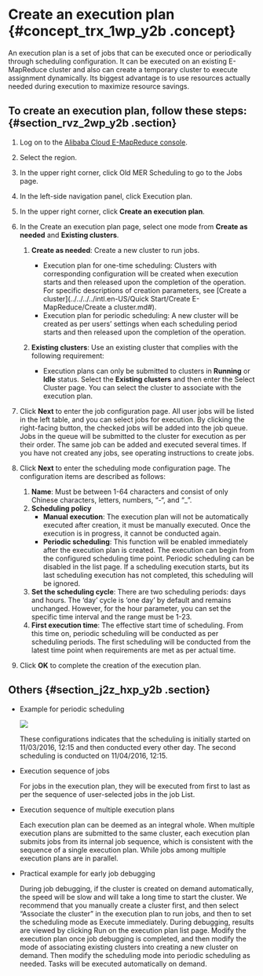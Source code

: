 # Create an execution plan {#concept_trx_1wp_y2b .concept}

An execution plan is a set of jobs that can be executed once or periodically through scheduling configuration. It can be executed on an existing E-MapReduce cluster and also can create a temporary cluster to execute assignment dynamically. Its biggest advantage is to use resources actually needed during execution to maximize resource savings.

## To create an execution plan, follow these steps: {#section_rvz_2wp_y2b .section}

1.  Log on to the [Alibaba Cloud E-MapReduce console](https://emr.console.aliyun.com/).
2.  Select the region.
3.  In the upper right corner, click Old MER Scheduling to go to the Jobs page.
4.  In the left-side navigation panel, click Execution plan.
5.  In the upper right corner, click **Create an execution plan**.
6.  In the Create an execution plan page, select one mode from **Create as needed** and **Existing clusters**.
    1.  **Create as needed**: Create a new cluster to run jobs.
        -   Execution plan for one-time scheduling: Clusters with corresponding configuration will be created when execution starts and then released upon the completion of the operation. For specific descriptions of creation parameters, see [Create a cluster](../../../../intl.en-US/Quick Start/Create E-MapReduce/Create a cluster.md#).
        -   Execution plan for periodic scheduling: A new cluster will be created as per users’ settings when each scheduling period starts and then released upon the completion of the operation.
    2.  **Existing clusters**: Use an existing cluster that complies with the following requirement:

        -   Execution plans can only be submitted to clusters in **Running** or **Idle** status.
        Select the **Existing clusters** and then enter the Select Cluster page. You can select the cluster to associate with the execution plan.

7.  Click **Next** to enter the job configuration page. All user jobs will be listed in the left table, and you can select jobs for execution. By clicking the right-facing button, the checked jobs will be added into the job queue. Jobs in the queue will be submitted to the cluster for execution as per their order. The same job can be added and executed several times. If you have not created any jobs, see operating instructions to create jobs.
8.  Click **Next** to enter the scheduling mode configuration page. The configuration items are described as follows:
    1.  **Name**: Must be between 1-64 characters and consist of only Chinese characters, letters, numbers, “-“, and “\_”.
    2.  **Scheduling policy**
        -   **Manual execution**: The execution plan will not be automatically executed after creation, it must be manually executed. Once the execution is in progress, it cannot be conducted again.
        -   **Periodic scheduling**: This function will be enabled immediately after the execution plan is created. The execution can begin from the configured scheduling time point. Periodic scheduling can be disabled in the list page. If a scheduling execution starts, but its last scheduling execution has not completed, this scheduling will be ignored.
    3.  **Set the scheduling cycle**: There are two scheduling periods: days and hours. The ‘day’ cycle is ‘one day’ by default and remains unchanged. However, for the hour parameter, you can set the specific time interval and the range must be 1-23.
    4.  **First execution time**: The effective start time of scheduling. From this time on, periodic scheduling will be conducted as per scheduling periods. The first scheduling will be conducted from the latest time point when requirements are met as per actual time.
9.  Click **OK** to complete the creation of the execution plan.

## Others {#section_j2z_hxp_y2b .section}

-   Example for periodic scheduling

    ![](http://static-aliyun-doc.oss-cn-hangzhou.aliyuncs.com/assets/img/17877/154157859310565_en-US.png)

    These configurations indicates that the scheduling is initially started on 11/03/2016, 12:15 and then conducted every other day. The second scheduling is conducted on 11/04/2016, 12:15.

-   Execution sequence of jobs

    For jobs in the execution plan, they will be executed from first to last as per the sequence of user-selected jobs in the job List.

-   Execution sequence of multiple execution plans

    Each execution plan can be deemed as an integral whole. When multiple execution plans are submitted to the same cluster, each execution plan submits jobs from its internal job sequence, which is consistent with the sequence of a single execution plan. While jobs among multiple execution plans are in parallel.

-   Practical example for early job debugging

    During job debugging, if the cluster is created on demand automatically, the speed will be slow and will take a long time to start the cluster. We recommend that you manually create a cluster first, and then select “Associate the cluster” in the execution plan to run jobs, and then to set the scheduling mode as Execute immediately. During debugging, results are viewed by clicking Run on the execution plan list page. Modify the execution plan once job debugging is completed, and then modify the mode of associating existing clusters into creating a new cluster on demand. Then modify the scheduling mode into periodic scheduling as needed. Tasks will be executed automatically on demand.


